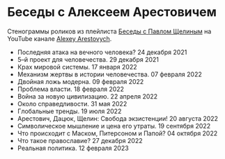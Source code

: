 # Беседы с Алексеем Арестовичем

Стенограммы роликов из плейлиста [Беседы с Павлом Щелиным](https://www.youtube.com/playlist?list=PLHBacZjYq-jwLfy_Kfla_AuxLVUDz3HQo) на YouTube канале [Alexey Arestovych](https://www.youtube.com/@arestovych).

- Последняя атака на вечного человека? 24 декабря 2021
- 5–й проект для человечества. 29 декабря 2021
- Крах мировой системы. 17 января 2022
- Механизм жертвы в истории человечества. 07 февраля 2022
- Двойная ложь модерна. 09 февраля 2022
- Проблема власти. 18 февраля 2022
- Война за новую цивилизацию. 22 апреля 2022
- Около справедливости. 31 мая 2022
- Глобальные тренды. 19 июля 2022
- Арестович, Дацюк, Щелин: Свобода экзистенции! 20 августа 2022
- Символическое мышление и цена его утраты. 19 сентября 2022
- Что происходит с Маском, Питерсоном и Папой? 04 октября 2022
- Что такое православие? 27 декабря 2022
- Реальная политика. 12 февраля 2023
